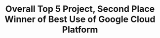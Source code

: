 ---
layout: award
title: "Overall Top 5 Project, Second Place Winner of Best Use of Google Cloud Platform"
description: "Awarded at SLO Hacks 2020."
project: 20200228_astropuncher.md
time: "Feb 2020"
---